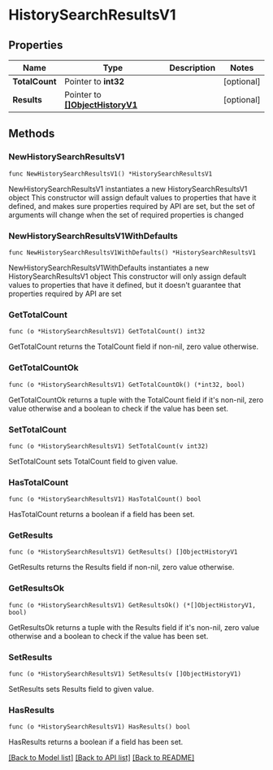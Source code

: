 # HistorySearchResultsV1

## Properties

Name | Type | Description | Notes
------------ | ------------- | ------------- | -------------
**TotalCount** | Pointer to **int32** |  | [optional] 
**Results** | Pointer to [**[]ObjectHistoryV1**](ObjectHistoryV1.md) |  | [optional] 

## Methods

### NewHistorySearchResultsV1

`func NewHistorySearchResultsV1() *HistorySearchResultsV1`

NewHistorySearchResultsV1 instantiates a new HistorySearchResultsV1 object
This constructor will assign default values to properties that have it defined,
and makes sure properties required by API are set, but the set of arguments
will change when the set of required properties is changed

### NewHistorySearchResultsV1WithDefaults

`func NewHistorySearchResultsV1WithDefaults() *HistorySearchResultsV1`

NewHistorySearchResultsV1WithDefaults instantiates a new HistorySearchResultsV1 object
This constructor will only assign default values to properties that have it defined,
but it doesn't guarantee that properties required by API are set

### GetTotalCount

`func (o *HistorySearchResultsV1) GetTotalCount() int32`

GetTotalCount returns the TotalCount field if non-nil, zero value otherwise.

### GetTotalCountOk

`func (o *HistorySearchResultsV1) GetTotalCountOk() (*int32, bool)`

GetTotalCountOk returns a tuple with the TotalCount field if it's non-nil, zero value otherwise
and a boolean to check if the value has been set.

### SetTotalCount

`func (o *HistorySearchResultsV1) SetTotalCount(v int32)`

SetTotalCount sets TotalCount field to given value.

### HasTotalCount

`func (o *HistorySearchResultsV1) HasTotalCount() bool`

HasTotalCount returns a boolean if a field has been set.

### GetResults

`func (o *HistorySearchResultsV1) GetResults() []ObjectHistoryV1`

GetResults returns the Results field if non-nil, zero value otherwise.

### GetResultsOk

`func (o *HistorySearchResultsV1) GetResultsOk() (*[]ObjectHistoryV1, bool)`

GetResultsOk returns a tuple with the Results field if it's non-nil, zero value otherwise
and a boolean to check if the value has been set.

### SetResults

`func (o *HistorySearchResultsV1) SetResults(v []ObjectHistoryV1)`

SetResults sets Results field to given value.

### HasResults

`func (o *HistorySearchResultsV1) HasResults() bool`

HasResults returns a boolean if a field has been set.


[[Back to Model list]](../README.md#documentation-for-models) [[Back to API list]](../README.md#documentation-for-api-endpoints) [[Back to README]](../README.md)


